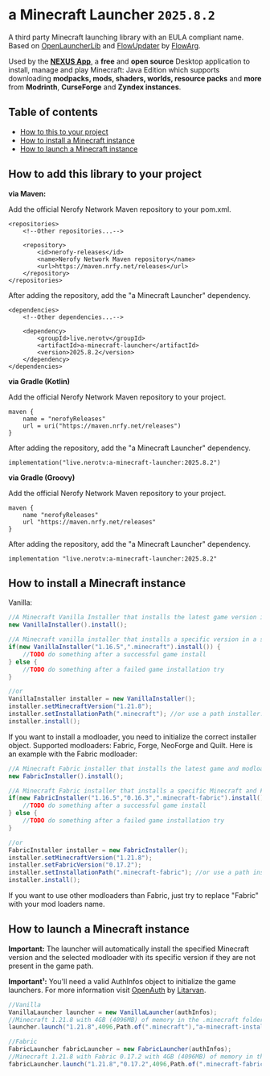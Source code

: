 
# **a Minecraft Launcher** `2025.8.2`

A third party Minecraft launching library with an EULA compliant name. Based on [OpenLauncherLib](https://github.com/FlowArg/OpenLauncherLib) and [FlowUpdater](https://github.com/FlowArg/FlowUpdater) by [FlowArg](https://github.com/FlowArg).

Used by the **[NEXUS App](https://github.com/nerofynetwork/NEXUS-App)**, a **free** and **open source** Desktop application to install, manage and play Minecraft: Java Edition which supports downloading **modpacks, mods, shaders, worlds, resource packs** and **more** from **Modrinth**, **CurseForge** and **Zyndex instances**.
## Table of contents

- [How to this to your project](#how-to-add-this-library-to-your-project)
- [How to install a Minecraft instance](#how-to-install-a-minecraft-instance)
- [How to launch a Minecraft instance](#how-to-launch-a-minecraft-instance)

## How to add this library to your project



**via Maven:**

Add the official Nerofy Network Maven repository to your pom.xml.
```
<repositories>
    <!--Other repositories...-->

    <repository>
        <id>nerofy-releases</id>
        <name>Nerofy Network Maven repository</name>
        <url>https://maven.nrfy.net/releases</url>
    </repository>
</repositories>
```

After adding the repository, add the "a Minecraft Launcher" dependency.
```
<dependencies>
    <!--Other dependencies...-->

    <dependency>
        <groupId>live.nerotv</groupId>
        <artifactId>a-minecraft-launcher</artifactId>
        <version>2025.8.2</version>
    </dependency>
</dependencies>
```


**via Gradle (Kotlin)**

Add the official Nerofy Network Maven repository to your project.
```
maven {
    name = "nerofyReleases"
    url = uri("https://maven.nrfy.net/releases")
}
```

After adding the repository, add the "a Minecraft Launcher" dependency.
```
implementation("live.nerotv:a-minecraft-launcher:2025.8.2")
```


**via Gradle (Groovy)**

Add the official Nerofy Network Maven repository to your project.
```
maven {
    name "nerofyReleases"
    url "https://maven.nrfy.net/releases"
}
```

After adding the repository, add the "a Minecraft Launcher" dependency.
```
implementation "live.nerotv:a-minecraft-launcher:2025.8.2"
```
## How to install a Minecraft instance



Vanilla:
```java
//A Minecraft Vanilla Installer that installs the latest game version in the current folder.
new VanillaInstaller().install();

//A Minecraft vanilla installer that installs a specific version in a specific folder. Info: If the game got successfully installed, the method will return true, if not, the method will return false, so you can handle the outcome of the installation try.
if(new VanillaInstaller("1.16.5",".minecraft").install()) {
    //TODO do something after a successful game install
} else {
    //TODO do something after a failed game installation try
}

//or
VanillaInstaller installer = new VanillaInstaller();
installer.setMinecraftVersion("1.21.8");
installer.setInstallationPath(".minecraft"); //or use a path installer.setInstallationPath(Path.of(".minecraft"));
installer.install();
```

If you want to install a modloader, you need to initialize the correct installer object. Supported modloaders: Fabric, Forge, NeoForge and Quilt. Here is an example with the Fabric modloader:
```java
//A Minecraft Fabric installer that installs the latest game and modloader version in the current folder.
new FabricInstaller().install();

//A Minecraft Fabric installer that installs a specific Minecraft and Fabric version in a specific folder. Info: If the game got successfully installed, the method will return true, if not, the method will return false, so you can handle the outcome of the installation try.
if(new FabricInstaller("1.16.5","0.16.3",".minecraft-fabric").install()) {
    //TODO do something after a successful game install
} else {
    //TODO do something after a failed game installation try
}

//or
FabricInstaller installer = new FabricInstaller();
installer.setMinecraftVersion("1.21.8");
installer.setFabricVersion("0.17.2");
installer.setInstallationPath(".minecraft-fabric"); //or use a path installer.setInstallationPath(Path.of(".minecraft"));
installer.install();
```

If you want to use other modloaders than Fabric, just try to replace "Fabric" with your mod loaders name.


## How to launch a Minecraft instance

**Important:** The launcher will automatically install the specified Minecraft version and the selected modloader with its specific version if they are not present in the game path.

**Important¹:** You'll need a valid AuthInfos object to initialize the game launchers. For more information visit [OpenAuth](https://github.com/Litarvan/OpenAuth) by [Litarvan](https://github.com/Litarvan).

```java
//Vanilla
VanillaLauncher launcher = new VanillaLauncher(authInfos);
//Minecraft 1.21.8 with 4GB (4096MB) of memory in the .minecraft folder with the ID "a-minecraft-installation"
launcher.launch("1.21.8",4096,Path.of(".minecraft"),"a-minecraft-installation"));

//Fabric
FabricLauncher fabricLauncher = new FabricLauncher(authInfos);
//Minecraft 1.21.8 with Fabric 0.17.2 with 4GB (4096MB) of memory in the .minecraft-fabric folder with the ID "a-minecraft-fabric-installation"
fabricLauncher.launch("1.21.8","0.17.2",4096,Path.of(".minecraft-fabric"),"a-minecraft-fabric-installation");
```